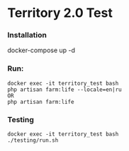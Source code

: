 # Territory 2.0 Test
### Installation
docker-compose up -d
### Run:
    docker exec -it territory_test bash
    php artisan farm:life --locale=en|ru
    OR
    php artisan farm:life
### Testing
    docker exec -it territory_test bash
    ./testing/run.sh
